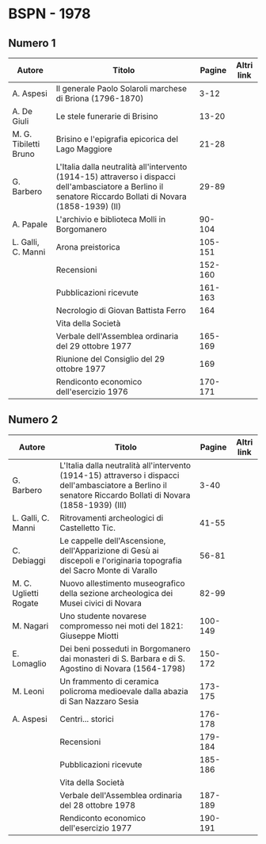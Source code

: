 # BSPN - 1978

## Numero 1

| Autore                | Titolo                                                                                                                                                       | Pagine  | Altri link |
|-----------------------|--------------------------------------------------------------------------------------------------------------------------------------------------------------|---------|------------|
| A. Aspesi             | Il generale Paolo Solaroli marchese di Briona (1796-1870)                                                                                                    | 3-12    |            |
| A. De Giuli           | Le stele funerarie di Brisino                                                                                                                                | 13-20   |            |
| M. G. Tibiletti Bruno | Brisino e l'epigrafia epicorica del Lago Maggiore                                                                                                            | 21-28   |            |
| G. Barbero            | L'Italia dalla neutralità all'intervento (1914-15) attraverso i dispacci dell'ambasciatore a Berlino il senatore Riccardo Bollati di Novara (1858-1939) (II) | 29-89   |            |
| A. Papale             | L'archivio e biblioteca Molli in Borgomanero                                                                                                                 | 90-104  |            |
| L. Galli, C. Manni    | Arona preistorica                                                                                                                                            | 105-151 |            |
|                       | Recensioni                                                                                                                                                   | 152-160 |            |
|                       | Pubblicazioni ricevute                                                                                                                                       | 161-163 |            |
|                       | Necrologio di Giovan Battista Ferro                                                                                                                          | 164     |            |
|                       | Vita della Società                                                                                                                                           |         |            |
|                       | Verbale dell'Assemblea ordinaria del 29 ottobre 1977                                                                                                         | 165-169 |            |
|                       | Riunione del Consiglio del 29 ottobre 1977                                                                                                                   | 169     |            |
|                       | Rendiconto economico dell'esercizio 1976                                                                                                                     | 170-171 |            |

## Numero 2

| Autore                | Titolo                                                                                                                                                        | Pagine  | Altri link |
|-----------------------|---------------------------------------------------------------------------------------------------------------------------------------------------------------|---------|------------|
| G. Barbero            | L'Italia dalla neutralità all'intervento (1914-15) attraverso i dispacci dell'ambasciatore a Berlino il senatore Riccardo Bollati di Novara (1858-1939) (III) | 3-40    |            |
| L. Galli, C. Manni    | Ritrovamenti archeologici di Castelletto Tic.                                                                                                                 | 41-55   |            |
| C. Debiaggi           | Le cappelle dell'Ascensione, dell'Apparizione di Gesù ai discepoli e l'originaria topografia del Sacro Monte di Varallo                                       | 56-81   |            |
| M. C. Uglietti Rogate | Nuovo allestimento museografico della sezione archeologica dei Musei civici di Novara                                                                         | 82-99   |            |
| M. Nagari             | Uno studente novarese compromesso nei moti del 1821: Giuseppe Miotti                                                                                          | 100-149 |            |
| E. Lomaglio           | Dei beni posseduti in Borgomanero dai monasteri di S. Barbara e di S. Agostino di Novara (1564-1798)                                                          | 150-172 |            |
| M. Leoni              | Un frammento di ceramica policroma medioevale dalla abazia di San Nazzaro Sesia                                                                               | 173-175 |            |
| A. Aspesi             | Centri... storici                                                                                                                                             | 176-178 |            |
|                       | Recensioni                                                                                                                                                    | 179-184 |            |
|                       | Pubblicazioni ricevute                                                                                                                                        | 185-186 |            |
|                       | Vita della Società                                                                                                                                            |         |            |
|                       | Verbale dell'Assemblea ordinaria del 28 ottobre 1978                                                                                                          | 187-189 |            |
|                       | Rendiconto economico dell'esercizio 1977                                                                                                                      | 190-191 |            |
